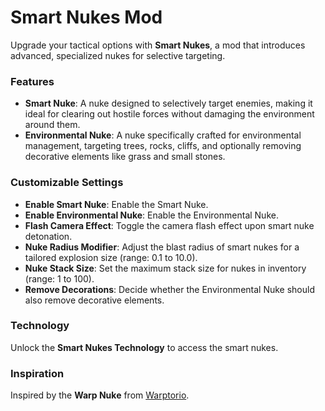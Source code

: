 # Smart Nukes Mod

Upgrade your tactical options with **Smart Nukes**, a mod that introduces advanced, specialized nukes for selective targeting.

### Features

- **Smart Nuke**: A nuke designed to selectively target enemies, making it ideal for clearing out hostile forces without damaging the environment around them.
- **Environmental Nuke**: A nuke specifically crafted for environmental management, targeting trees, rocks, cliffs, and optionally removing decorative elements like grass and small stones.

### Customizable Settings

- **Enable Smart Nuke**: Enable the Smart Nuke.
- **Enable Environmental Nuke**: Enable the Environmental Nuke.
- **Flash Camera Effect**: Toggle the camera flash effect upon smart nuke detonation.
- **Nuke Radius Modifier**: Adjust the blast radius of smart nukes for a tailored explosion size (range: 0.1 to 10.0).
- **Nuke Stack Size**: Set the maximum stack size for nukes in inventory (range: 1 to 100).
- **Remove Decorations**: Decide whether the Environmental Nuke should also remove decorative elements.

### Technology

Unlock the **Smart Nukes Technology** to access the smart nukes.

### Inspiration

Inspired by the **Warp Nuke** from [Warptorio](https://mods.factorio.com/mod/warptorio2).
